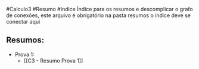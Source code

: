#Calculo3  #Resumo #Indice 
Índice para os resumos e descomplicar o grafo de conexões, este arquivo é obrigatório na pasta resumos o índice deve se conectar aqui

## Resumos:
- Prova 1:
	- [[C3 - Resumo Prova 1]]
